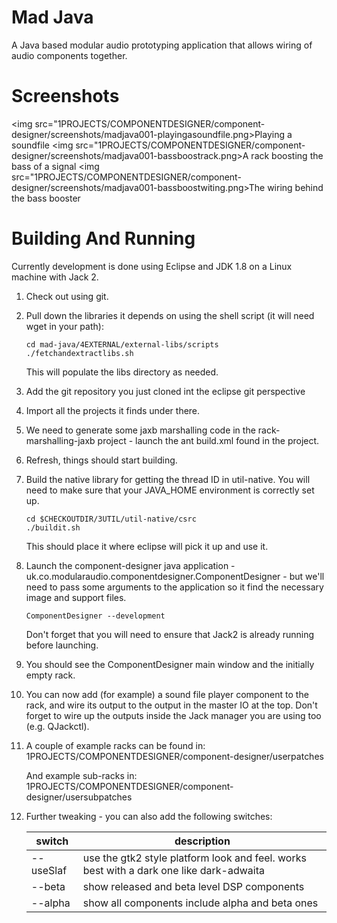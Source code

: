 # Mad Java
A Java based modular audio prototyping application that allows wiring of audio components together.

# Screenshots
<img src="1PROJECTS/COMPONENTDESIGNER/component-designer/screenshots/madjava001-playingasoundfile.png>Playing a soundfile</img>
<img src="1PROJECTS/COMPONENTDESIGNER/component-designer/screenshots/madjava001-bassboostrack.png>A rack boosting the bass of a signal</img>
<img src="1PROJECTS/COMPONENTDESIGNER/component-designer/screenshots/madjava001-bassboostwiting.png>The wiring behind the bass booster</img>

# Building And Running
Currently development is done using Eclipse and JDK 1.8 on a Linux machine with Jack 2.

1. Check out using git.

2. Pull down the libraries it depends on using the shell script (it will need wget in your path):
    ```
    cd mad-java/4EXTERNAL/external-libs/scripts
    ./fetchandextractlibs.sh
    ```

    This will populate the libs directory as needed.

3. Add the git repository you just cloned int the eclipse git perspective

4. Import all the projects it finds under there.

5. We need to generate some jaxb marshalling code in the rack-marshalling-jaxb project - launch the ant build.xml found in the project.

6. Refresh, things should start building.

7. Build the native library for getting the thread ID in util-native. You will need to make sure that your JAVA_HOME environment is correctly set up.

   ```
   cd $CHECKOUTDIR/3UTIL/util-native/csrc
   ./buildit.sh
   ```

   This should place it where eclipse will pick it up and use it.

7. Launch the component-designer java application - uk.co.modularaudio.componentdesigner.ComponentDesigner - but we'll need to pass some arguments to the application so it find the necessary image and support files.

   ```
   ComponentDesigner --development
   ```

   Don't forget that you will need to ensure that Jack2 is already running before launching.

8. You should see the ComponentDesigner main window and the initially empty rack.

9. You can now add (for example) a sound file player component to the rack, and wire its output to the output in the master IO at the top. Don't forget to wire up the outputs inside the Jack manager you are using too (e.g. QJackctl).

10. A couple of example racks can be found in:
    1PROJECTS/COMPONENTDESIGNER/component-designer/userpatches

    And example sub-racks in:
    1PROJECTS/COMPONENTDESIGNER/component-designer/usersubpatches

11. Further tweaking - you can also add the following switches:

    | switch    | description                                                                             |
    |-----------|-----------------------------------------------------------------------------------------|
    | --useSlaf | use the gtk2 style platform look and feel. works best with a dark one like dark-adwaita |
    | --beta    | show released and beta level DSP components                                             |
    | --alpha   | show all components include alpha and beta ones                                         |
